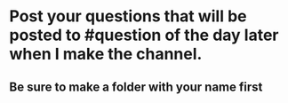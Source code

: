 # Post your questions that will be posted to #question of the day later when I make the channel.
## Be sure to make a folder with your name first
